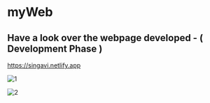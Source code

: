 # myWeb

## Have a look over the webpage developed - ( Development Phase )

https://singavi.netlify.app


![1](https://user-images.githubusercontent.com/23066967/93633483-ae5b6c00-fa0c-11ea-945e-87f060d4f957.PNG)

![2](https://user-images.githubusercontent.com/23066967/93633492-b1565c80-fa0c-11ea-8c7f-3a8152f38724.PNG)
